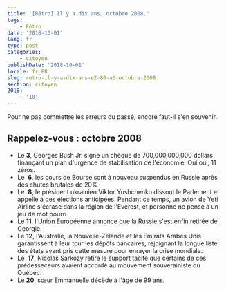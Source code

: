 ```yaml
---
title: '[Rétro] Il y a dix ans… octobre 2008.'
tags:
    - Rétro
date: '2018-10-01'
lang: fr
type: post
categories:
    - citoyen
publishDate: '2018-10-01'
locale: fr_FR
slug: retro-il-y-a-dix-ans-e2-80-a6-octobre-2008
section: citoyen
2018:
    - '10'
---
```


Pour ne pas commettre les erreurs du passé, encore faut-il s'en souvenir.

<!--more-->

## Rappelez-vous : octobre 2008

*   Le **3**, Georges Bush Jr. signe un chèque de 700,000,000,000 dollars finançant un plan d'urgence de stabilisation de l'économie. Oui oui, 11 zéros.
*   Le  **6**, les cours de Bourse sont à nouveau suspendus en Russie après des chutes brutales de 20%
*   Le  **8**, le président ukrainien Viktor Yushchenko dissout le Parlement et appelle à des élections anticipées. Pendant ce temps, un avion de Yeti Airline s'écrase dans la région de l'Everest, et personne ne pense à un jeu de mot pourri.
*   Le **11**, l'Union Européenne annonce que la Russie s'est enfin retirée de Georgie.
*   Le **12**, l'Australie, la Nouvelle-Zélande et les Emirats Arabes Unis garantissent à leur tour les dépôts bancaires, rejoignant la longue liste des états ayant pris cette mesure pour enrayer la crise mondiale.
*   Le  **17**, Nicolas Sarkozy retire le support tacite que certains de ces prédesseceurs avaient accordé au mouvement souverainiste du Québec.
*   Le **20**, sœur Emmanuelle décède à l'âge de 99 ans.